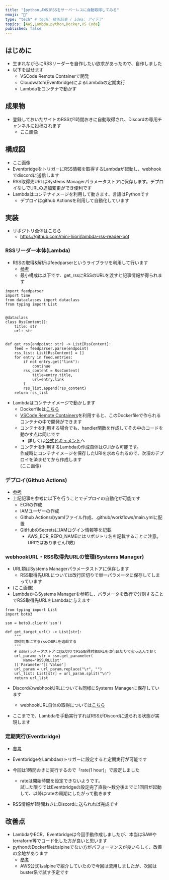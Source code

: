 ```yaml
---
title: "[python,AWS]RSSをサーバーレスに自動取得してみる"
emoji: "🐍"
type: "tech" # tech: 技術記事 / idea: アイデア
topics: [AWS,Lambda,python,Docker,VS Code]
published: false
---
```


## はじめに
- 生まれながらにRSSリーダーを自作したい欲求があったので、自作しました
- 以下を試せます
    - VSCode Remote Containerで開発
    - Cloudwatch(Eventbridge)によるLambdaの定期実行
    - Lambdaをコンテナで動かす

## 成果物
- 登録しておいたサイトのRSSが1時間おきに自動取得され、Discordの専用チャンネルに投稿されます
    - ここ画像

## 構成図
- ここ画像
- EventbridgeをトリガーにRSS情報を取得するLambdaが起動し、webhookでdiscordに送信します
- RSS取得先URLはSystems Managerパラメータストアに保存します。デプロイなしでURLの追加変更ができ便利です
- Lambdaはコンテナイメージを利用して動きます、言語はPythonです
    - デプロイはgithub Actionsを利用して自動化しています

## 実装
- リポジトリ全体はこちら
    - https://github.com/mini-hiori/lambda-rss-reader-bot
### RSSリーダー本体(Lambda)
- RSSの取得&解析はfeedparserというライブラリを利用して行います
    - [参考](https://note.nkmk.me/python-feedparser-tutorial/)
    - 最小構成は以下です、get_rssにRSSのURLを渡すと記事情報が得られます
```
import feedparser
import time
from dataclasses import dataclass
from typing import List


@dataclass
class RssContent():
    title: str
    url: str


def get_rss(endpoint: str) -> List[RssContent]:
    feed = feedparser.parse(endpoint)
    rss_list: List[RssContent] = []
    for entry in feed.entries:
        if not entry.get("link"):
            continue
        rss_content = RssContent(
            title=entry.title,
            url=entry.link
        )
        rss_list.append(rss_content)
    return rss_list
``` 
- Lambdaはコンテナイメージで動かします
    - Dockerfileは[こちら]()
    - [VSCode Remote Containers]()を利用すると、このDockerfileで作られるコンテナの中で開発ができます
    - コンテナを利用する場合でも、handler関数を作成してその中のコードを動かす点は同じです
        - 詳しくは[公式ドキュメント](https://docs.aws.amazon.com/ja_jp/lambda/latest/dg/python-image.html)へ
    - コンテナを利用するLambdaの作成自体はGUIから可能です。  
    作成時にコンテナイメージを保存したURIを求められるので、次項のデプロイを済ませてから作成します  
    (ここ画像)
### デプロイ(Github Actions)
- [参考](https://dev.classmethod.jp/articles/github-action-ecr-push/)
- 上記記事を参考に以下を行うことでデプロイの自動化が可能です
    - ECRの作成
    - IAMユーザーの作成
    - Github Actionsのyamlファイル作成、.github/workflows/main.ymlに配置
    - GitHubのSecretsにIAMログイン情報等を記載
        - AWS_ECR_REPO_NAMEにはリポジトリ名を記載することに注意。URIではありません(1敗)
### webhookURL・RSS取得先URLの管理(Systems Manager)
- URL類はSystems Managerパラメータストアに保存します
    - RSS取得先URLについては改行区切りで単一パラメータに保存してしまっています  
- (ここ画像)
- LambdaからSystems Managerを参照し、パラメータを改行で分割することでRSS取得先URLをLambdaに与えます
```
from typing import List
import boto3

ssm = boto3.client('ssm')

def get_target_url() -> List[str]:
    """
    取得対象にするrssのURLを返却する
    """
    # ssmパラメータストアに@区切りでRSS取得対象URLを改行区切りで突っ込んでおく
    url_param: str = ssm.get_parameter(
        Name='RSSURLList'
    )['Parameter']['Value']
    url_param = url_param.replace("\r", "")
    url_list: List[str] = url_param.split("\n")
    return url_list
```
- DiscordのwebhookURLについても同様にSystems Managerに保存しています
    - webhookURL自体の取得については[こちら](https://support.discord.com/hc/en-us/articles/228383668-Intro-to-Webhooks)

- ここまでで、Lambdaを手動実行すればRSSがDiscordに送られる状態が実現します

### 定期実行(Eventbridge)
- [参考](https://dev.startialab.blog/etc/a105)
- EventbridgeをLambdaのトリガーに設定すると定期実行が可能です
- 今回は1時間おきに実行するので「rate(1 hour)」で設定しました
    - rateは開始時間を設定できないようです。  
    試した限りではEventbridgeの設定完了直後〜数分後までに1回目が起動して、以降はrateの周期にしたがって動きます

- RSS情報が1時間おきにDiscordに送られれば完成です

## 改善点
- LambdaやECR、Eventbridgeは今回手動作成しましたが、本当はSAWやterraform等でコード化した方が良いと思います
- pythonのDockerfileはalpineでない方がパフォーマンスが良いらしく、改善の余地があります
    - [参考](https://pythonspeed.com/articles/alpine-docker-python/)
    - AWS公式もalpineで紹介していたので今回は流用しましたが、次回はbuster系で試す予定です